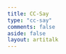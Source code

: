 ```yaml
---
title: CC-Say
type: "cc-say"
comments: false
aside: false
layout: artitalk
---
```


<script src="https://libs.baidu.com/jquery/2.0.0/jquery.min.js"></script>
<body>
    <script>
    var appID="pvExDcJ4o0gsrOI1G1eGO01H-MdYXbMMI";
    var appKEY="D4V4sTiVUkTmOqyVyBN79iDB";
    </script>
    <div id="artitalk_main"></div>
    <script type="text/javascript" src="https://unpkg.com/artitalk"></script>
</body>